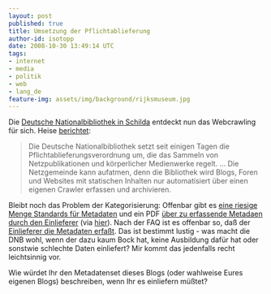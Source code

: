 ```yaml
---
layout: post
published: true
title: Umsetzung der Pflichtablieferung
author-id: isotopp
date: 2008-10-30 13:49:14 UTC
tags:
- internet
- media
- politik
- web
- lang_de
feature-img: assets/img/background/rijksmuseum.jpg
---
```

Die <a href="http://blog.koehntopp.de/archives/2250-Zu-Besuch-in-der-Bibliothek-von-Schilda.html">Deutsche Nationalbibliothek in Schilda</a> entdeckt nun das Webcrawling für sich. Heise <a href="http://www.heise.de/newsticker/Wie-sammelt-die-Deutsche-Nationalbibliothek-Online-Publikationen--/meldung/118166">berichtet</a>: <blockquote>Die Deutsche Nationalbibliothek setzt seit einigen Tagen die Pflichtablieferungsverordnung um, die das Sammeln von Netzpublikationen und körperlicher Medienwerke regelt. … Die Netzgemeinde kann aufatmen, denn die Bibliothek wird Blogs, Foren und Websites mit statischen Inhalten nur automatisiert über einen eigenen Crawler erfassen und archivieren.</blockquote> Bleibt noch das Problem der Kategorisierung: Offenbar gibt es <a href="http://kim-forum.org/ueber_uns/kompzen/ueber_kim.htm">eine riesige Menge Standards für Metadaten</a> und ein PDF <a href="http://www.d-nb.de/netzpub/index.htm">über zu erfassende Metadaen durch den Einlieferer</a> (via <a href="http://www.d-nb.de/netzpub/index.htm">hier</a>). Nach der FAQ ist es offenbar so, daß der <a href="http://www.d-nb.de/netzpub/info/np_faq.htm#np_metadaten">Einlieferer die Metadaten erfaßt</a>. Das ist bestimmt lustig - was macht die DNB wohl, wenn der dazu kaum Bock hat, keine Ausbildung dafür hat oder sonstwie schlechte Daten einliefert? Mir kommt das jedenfalls recht leichtsinnig vor.

Wie würdet Ihr den Metadatenset dieses Blogs (oder wahlweise Eures eigenen Blogs) beschreiben, wenn Ihr es einliefern müßtet?

